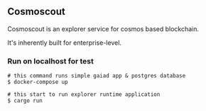 ## Cosmoscout
Cosmoscout is an explorer service for cosmos based blockchain.

It's inherently built for enterprise-level.

### Run on localhost for test
```shell
# this command runs simple gaiad app & postgres database
$ docker-compose up

# this start to run explorer runtime application
$ cargo run
```